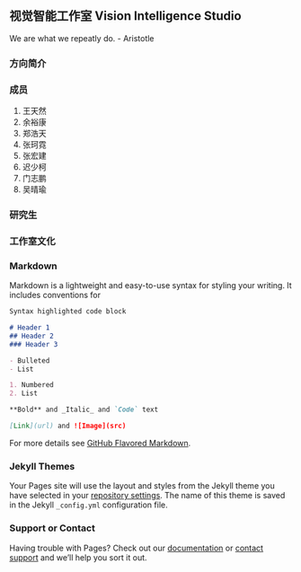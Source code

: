 ## 视觉智能工作室 Vision Intelligence Studio

We are what we repeatly do. - Aristotle

### 方向简介

### 成员

1. 王天然    
2. 余裕康
3. 郑浩天
4. 张珂霓
5. 张宏建
6. 迟少柯
7. 门志鹏
8. 吴晴瑜

### 研究生

### 工作室文化

### Markdown

Markdown is a lightweight and easy-to-use syntax for styling your writing. It includes conventions for

```markdown
Syntax highlighted code block

# Header 1
## Header 2
### Header 3

- Bulleted
- List

1. Numbered
2. List

**Bold** and _Italic_ and `Code` text

[Link](url) and ![Image](src)
```

For more details see [GitHub Flavored Markdown](https://guides.github.com/features/mastering-markdown/).

### Jekyll Themes

Your Pages site will use the layout and styles from the Jekyll theme you have selected in your [repository settings](https://github.com/simon137/simon137.github.io/settings/pages). The name of this theme is saved in the Jekyll `_config.yml` configuration file.

### Support or Contact

Having trouble with Pages? Check out our [documentation](https://docs.github.com/categories/github-pages-basics/) or [contact support](https://support.github.com/contact) and we’ll help you sort it out.
